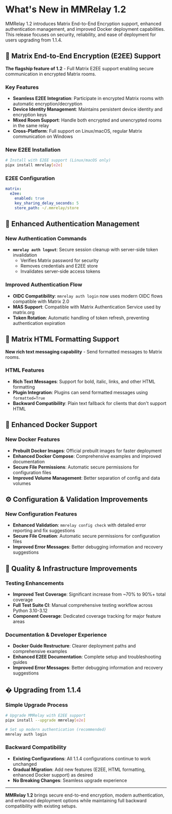# What's New in MMRelay 1.2

MMRelay 1.2 introduces Matrix End-to-End Encryption support, enhanced authentication management, and improved Docker deployment capabilities. This release focuses on security, reliability, and ease of deployment for users upgrading from 1.1.4.

## 🔐 Matrix End-to-End Encryption (E2EE) Support

**The flagship feature of 1.2** - Full Matrix E2EE support enabling secure communication in encrypted Matrix rooms.

### Key Features

- **Seamless E2EE Integration**: Participate in encrypted Matrix rooms with automatic encryption/decryption
- **Device Identity Management**: Maintains persistent device identity and encryption keys
- **Mixed Room Support**: Handle both encrypted and unencrypted rooms in the same relay
- **Cross-Platform**: Full support on Linux/macOS, regular Matrix communication on Windows

### New E2EE Installation
```bash
# Install with E2EE support (Linux/macOS only)
pipx install mmrelay[e2e]
```

### E2EE Configuration

```yaml
matrix:
  e2ee:
    enabled: true
    key_sharing_delay_seconds: 5
    store_path: ~/.mmrelay/store
```

## 🔑 Enhanced Authentication Management

### New Authentication Commands
- **`mmrelay auth logout`**: Secure session cleanup with server-side token invalidation
  - Verifies Matrix password for security
  - Removes credentials and E2EE store
  - Invalidates server-side access tokens

### Improved Authentication Flow
- **OIDC Compatibility**: `mmrelay auth login` now uses modern OIDC flows compatible with Matrix 2.0
- **MAS Support**: Compatible with Matrix Authentication Service used by matrix.org
- **Token Rotation**: Automatic handling of token refresh, preventing authentication expiration

## 🎨 Matrix HTML Formatting Support

**New rich text messaging capability** - Send formatted messages to Matrix rooms.

### HTML Features
- **Rich Text Messages**: Support for bold, italic, links, and other HTML formatting
- **Plugin Integration**: Plugins can send formatted messages using `formatted=True`
- **Backward Compatibility**: Plain text fallback for clients that don't support HTML

## 🐳 Enhanced Docker Support

### New Docker Features
- **Prebuilt Docker Images**: Official prebuilt images for faster deployment
- **Enhanced Docker Compose**: Comprehensive examples and improved documentation
- **Secure File Permissions**: Automatic secure permissions for configuration files
- **Improved Volume Management**: Better separation of config and data volumes

## ⚙️ Configuration & Validation Improvements

### New Configuration Features
- **Enhanced Validation**: `mmrelay config check` with detailed error reporting and fix suggestions
- **Secure File Creation**: Automatic secure permissions for configuration files
- **Improved Error Messages**: Better debugging information and recovery suggestions

## 🧪 Quality & Infrastructure Improvements

### Testing Enhancements
- **Improved Test Coverage**: Significant increase from ~70% to 90%+ total coverage
- **Full Test Suite CI**: Manual comprehensive testing workflow across Python 3.10-3.12
- **Component Coverage**: Dedicated coverage tracking for major feature areas

### Documentation & Developer Experience
- **Docker Guide Restructure**: Clearer deployment paths and comprehensive examples
- **Enhanced E2EE Documentation**: Complete setup and troubleshooting guides
- **Improved Error Messages**: Better debugging information and recovery suggestions

## � Upgrading from 1.1.4

### Simple Upgrade Process
```bash
# Upgrade MMRelay with E2EE support
pipx install --upgrade mmrelay[e2e]

# Set up modern authentication (recommended)
mmrelay auth login
```

### Backward Compatibility
- **Existing Configurations**: All 1.1.4 configurations continue to work unchanged
- **Gradual Migration**: Add new features (E2EE, HTML formatting, enhanced Docker support) as desired
- **No Breaking Changes**: Seamless upgrade experience

---

**MMRelay 1.2** brings secure end-to-end encryption, modern authentication, and enhanced deployment options while maintaining full backward compatibility with existing setups.
